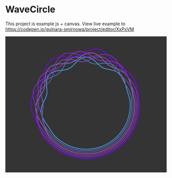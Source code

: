 # WaveCircle
This project is example js + canvas.
View live example to https://codepen.io/gulnara-smirnowa/project/editor/XxPxVM

![alt text](https://github.com/gulyasmir/WaveCircle/blob/master/WiveCircle.png)

